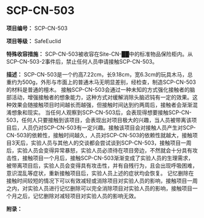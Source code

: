 # SCP-CN-503

**项目编号：** SCP-CN-503

**项目等级：** SafeEuclid

**特殊收容措施：** SCP-CN-503被收容在Site-CN-██中的标准物品保险柜内。从SCP-CN-503-2事件后，禁止任何人员申请接触SCP-CN-503。

**描述：** SCP-CN-503是一个约高7.22cm，长9.18cm，宽6.3cm的玩具木马，总重约为500g，外形与市面上的普通木马无明显差别，经检查，制造SCP-CN-503的材料是普通的檀木。
接触SCP-CN-503会通过一种未知的方式强化接触者的脑部活动，增强接触者的想象能力，这种方式对缓解消除头脑迟钝有一定的效果。这种效果会随接触项目时间越长而越强，但接触时间达到约两周后，接触者会渐渐混淆想象和现实。
当任何人观察到SCP-CN-503后，会表现得想要接触SCP-CN-503，任何人只要接触到该项目，会表现出对项目极大的兴趣，当人员被带离该项目后，人员仍对SCP-CN-503有一定兴趣。接触该项目会对接触人员产生对SCP-CN-503的依赖性，接触时间越久，人员对SCP-CN-503的依赖性就越大，接触项目3天后，实验人员与其他人的交谈都会尝试谈到SCP-CN-503，接触项目一周后，实验人员会变得异常暴怒，实验人员必须待在项目旁边，不然就会十分具有攻击性，接触项目一个月后，接触SCP-CN-503渐渐变成了实验人员的生理需求，被带离项目后，实验人员会变得具有攻击性，并有自残行为，且会出现呼吸困难，意识混乱等症状，重新接触项目后，实验人员上述的症状均会恢复。
记忆删除在接触时间较短的情况下可以有效减轻或消除项目对实验人员的影响，接触项目一周之内，对实验人员进行记忆删除可以完全消除项目对实验人员的影响，接触项目一个月之后，记忆删除对减轻项目对实验人员的影响无效。

**附录：** 



